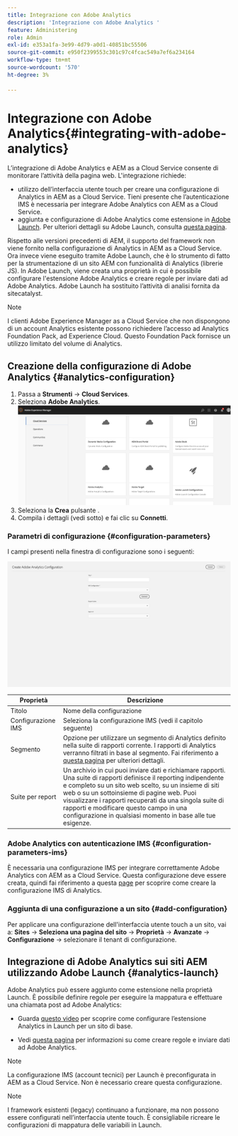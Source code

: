 ```yaml
---
title: Integrazione con Adobe Analytics
description: 'Integrazione con Adobe Analytics '
feature: Administering
role: Admin
exl-id: e353a1fa-3e99-4d79-a0d1-40851bc55506
source-git-commit: e950f2399553c301c97c4fcac549a7ef6a234164
workflow-type: tm+mt
source-wordcount: '570'
ht-degree: 3%

---
```


# Integrazione con Adobe Analytics{#integrating-with-adobe-analytics}

L’integrazione di Adobe Analytics e AEM as a Cloud Service consente di monitorare l’attività della pagina web. L&#39;integrazione richiede:

* utilizzo dell’interfaccia utente touch per creare una configurazione di Analytics in AEM as a Cloud Service. Tieni presente che l’autenticazione IMS è necessaria per integrare Adobe Analytics con AEM as a Cloud Service.
* aggiunta e configurazione di Adobe Analytics come estensione in [Adobe Launch](#analytics-launch). Per ulteriori dettagli su Adobe Launch, consulta [questa pagina](https://experienceleague.adobe.com/docs/experience-platform/tags/get-started/quick-start.html).

Rispetto alle versioni precedenti di AEM, il supporto del framework non viene fornito nella configurazione di Analytics in AEM as a Cloud Service. Ora invece viene eseguito tramite Adobe Launch, che è lo strumento di fatto per la strumentazione di un sito AEM con funzionalità di Analytics (librerie JS). In Adobe Launch, viene creata una proprietà in cui è possibile configurare l&#39;estensione Adobe Analytics e creare regole per inviare dati ad Adobe Analytics. Adobe Launch ha sostituito l’attività di analisi fornita da sitecatalyst.

>[!NOTE]
>
>I clienti Adobe Experience Manager as a Cloud Service che non dispongono di un account Analytics esistente possono richiedere l’accesso ad Analytics Foundation Pack, ad Experience Cloud. Questo Foundation Pack fornisce un utilizzo limitato del volume di Analytics.

## Creazione della configurazione di Adobe Analytics {#analytics-configuration}

1. Passa a **Strumenti** → **Cloud Services**.
2. Seleziona **Adobe Analytics**.
   ![Finestra Adobe Analytics](assets/analytics_screen2.png "Finestra Adobe Analytics")
3. Seleziona la **Crea** pulsante .
4. Compila i dettagli (vedi sotto) e fai clic su **Connetti**.

### Parametri di configurazione {#configuration-parameters}

I campi presenti nella finestra di configurazione sono i seguenti:

![Parametri di configurazione](assets/properties_field2.png "Parametri di configurazione")

| Proprietà | Descrizione |
|---|---|
| Titolo | Nome della configurazione |
| Configurazione IMS | Seleziona la configurazione IMS (vedi il capitolo seguente) |
| Segmento | Opzione per utilizzare un segmento di Analytics definito nella suite di rapporti corrente. I rapporti di Analytics verranno filtrati in base al segmento. Fai riferimento a [questa pagina](https://experienceleague.adobe.com/docs/analytics/components/segmentation/seg-overview.html) per ulteriori dettagli. |
| Suite per report | Un archivio in cui puoi inviare dati e richiamare rapporti. Una suite di rapporti definisce il reporting indipendente e completo su un sito web scelto, su un insieme di siti web o su un sottoinsieme di pagine web. Puoi visualizzare i rapporti recuperati da una singola suite di rapporti e modificare questo campo in una configurazione in qualsiasi momento in base alle tue esigenze. |

### Adobe Analytics con autenticazione IMS {#configuration-parameters-ims}

È necessaria una configurazione IMS per integrare correttamente Adobe Analytics con AEM as a Cloud Service. Questa configurazione deve essere creata, quindi fai riferimento a questa [page](/help/sites-cloud/integrating/integration-adobe-analytics-ims.md) per scoprire come creare la configurazione IMS di Analytics.

### Aggiunta di una configurazione a un sito {#add-configuration}

Per applicare una configurazione dell&#39;interfaccia utente touch a un sito, vai a: **Sites** → **Seleziona una pagina del sito** → **Proprietà** → **Avanzate** → **Configurazione** → selezionare il tenant di configurazione.

## Integrazione di Adobe Analytics sui siti AEM utilizzando Adobe Launch {#analytics-launch}

Adobe Analytics può essere aggiunto come estensione nella proprietà Launch. È possibile definire regole per eseguire la mappatura e effettuare una chiamata post ad Adobe Analytics:

* Guarda [questo video](https://experienceleague.adobe.com/docs/analytics-learn/tutorials/implementation/via-adobe-launch/basic-configuration-of-the-analytics-launch-extension.html) per scoprire come configurare l’estensione Analytics in Launch per un sito di base.

* Vedi [questa pagina](https://experienceleague.adobe.com/docs/core-services-learn/implementing-in-websites-with-launch/implement-solutions/analytics.html) per informazioni su come creare regole e inviare dati ad Adobe Analytics.

>[!NOTE]
>
>La configurazione IMS (account tecnici) per Launch è preconfigurata in AEM as a Cloud Service. Non è necessario creare questa configurazione.

>[!NOTE]
>
>I framework esistenti (legacy) continuano a funzionare, ma non possono essere configurati nell’interfaccia utente touch. È consigliabile ricreare le configurazioni di mappatura delle variabili in Launch.
